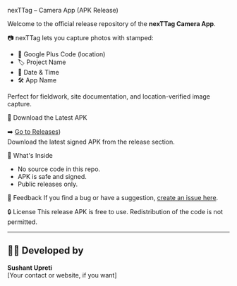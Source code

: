 nexTTag – Camera App (APK Release)

Welcome to the official release repository of the **nexTTag Camera App**.

📷 nexTTag lets you capture photos with stamped:
- 📍 Google Plus Code (location)
- 🏷️ Project Name
- 📅 Date & Time
- 🛠️ App Name

Perfect for fieldwork, site documentation, and location-verified image capture.

🔽 Download the Latest APK

➡️ [Go to Releases](https://github.com/rocknroll38/nexTTag-v1.0.0/releases))  
Download the latest signed APK from the release section.

 📢 What's Inside
- No source code in this repo.
- APK is safe and signed.
- Public releases only.

 📝 Feedback
If you find a bug or have a suggestion, [create an issue here](https://github.com/rocknroll38/nexTTag-v1.0.0/issues).

🔒 License
This release APK is free to use. Redistribution of the code is not permitted.

---

## 🧑‍💻 Developed by

**Sushant Upreti**  
[Your contact or website, if you want]

